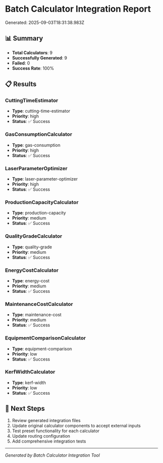 # Batch Calculator Integration Report
Generated: 2025-09-03T18:31:38.983Z

## 📊 Summary
- **Total Calculators**: 9
- **Successfully Generated**: 9
- **Failed**: 0
- **Success Rate**: 100%

## 📋 Results


### CuttingTimeEstimator
- **Type**: cutting-time-estimator
- **Priority**: high
- **Status**: ✅ Success


### GasConsumptionCalculator
- **Type**: gas-consumption
- **Priority**: high
- **Status**: ✅ Success


### LaserParameterOptimizer
- **Type**: laser-parameter-optimizer
- **Priority**: high
- **Status**: ✅ Success


### ProductionCapacityCalculator
- **Type**: production-capacity
- **Priority**: medium
- **Status**: ✅ Success


### QualityGradeCalculator
- **Type**: quality-grade
- **Priority**: medium
- **Status**: ✅ Success


### EnergyCostCalculator
- **Type**: energy-cost
- **Priority**: medium
- **Status**: ✅ Success


### MaintenanceCostCalculator
- **Type**: maintenance-cost
- **Priority**: medium
- **Status**: ✅ Success


### EquipmentComparisonCalculator
- **Type**: equipment-comparison
- **Priority**: low
- **Status**: ✅ Success


### KerfWidthCalculator
- **Type**: kerf-width
- **Priority**: low
- **Status**: ✅ Success



## 🎯 Next Steps
1. Review generated integration files
2. Update original calculator components to accept external inputs
3. Test preset functionality for each calculator
4. Update routing configuration
5. Add comprehensive integration tests

---
*Generated by Batch Calculator Integration Tool*
